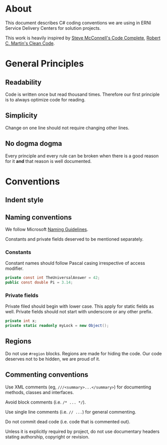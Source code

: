 # About
This document describes C# coding conventions we are using in ERNI Service Delivery Centers for solution projects.

This work is heavily inspired by [Steve McConnell's Code Complete](http://www.stevemcconnell.com/cc.htm), [Robert C. Martin's Clean Code](http://www.amazon.com/Clean-Code-Handbook-Software-Craftsmanship/dp/0132350882).

# General Principles

## Readability
Code is written once but read thousand times. Therefore our first principle is to always optimize code for reading.

## Simplicity
Change on one line should not require changing other lines.

## No dogma dogma
Every principle and every rule can be broken when there is a good reason for it **and** that reason is well documented.

# Conventions

## Indent style
## Naming conventions
We follow Microsoft [Naming Guidelines](https://msdn.microsoft.com/en-us/library/ms229002.aspx).

Constants and private fields deserved to be mentioned separately.

### Constants
Constant names should follow Pascal casing irrespective of access modifier.

```csharp
private const int TheUniversalAnswer = 42;
public const double Pi = 3.14;
```

### Private  fields
Private filed should begin with lower case. This apply for static fields as well. Private fields should not start with underscore or any other prefix.

```csharp
private int x;
private static readonly myLock = new Object();
```

## Regions
Do not use `#region` blocks. Regions are made for hiding the code. Our code deserves not to be hidden, we are proud of it.

## Commenting conventions
Use XML comments (eg, `///<summary>...</summary>`) for documenting methods, classes and interfaces. 

Avoid block comments (i.e. `/* ... */`).

Use single line comments (i.e. `// ...`) for general commenting.

Do not commit dead code (i.e. code that is commented out).

Unless it is explicitly required by project, do not use documentary headers stating authorship, copyright or revision.